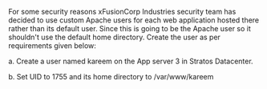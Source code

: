For some security reasons xFusionCorp Industries security team has decided to use custom Apache users for each web application hosted there rather than its default user. Since this is going to be the Apache user so it shouldn't use the default home directory. Create the user as per requirements given below:

a. Create a user named kareem on the App server 3 in Stratos Datacenter.

b. Set UID to 1755 and its home directory to /var/www/kareem

